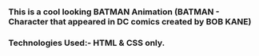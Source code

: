 ### This is a cool looking BATMAN Animation (BATMAN - Character that appeared in DC comics created by BOB KANE) 

### Technologies Used:- HTML & CSS only.